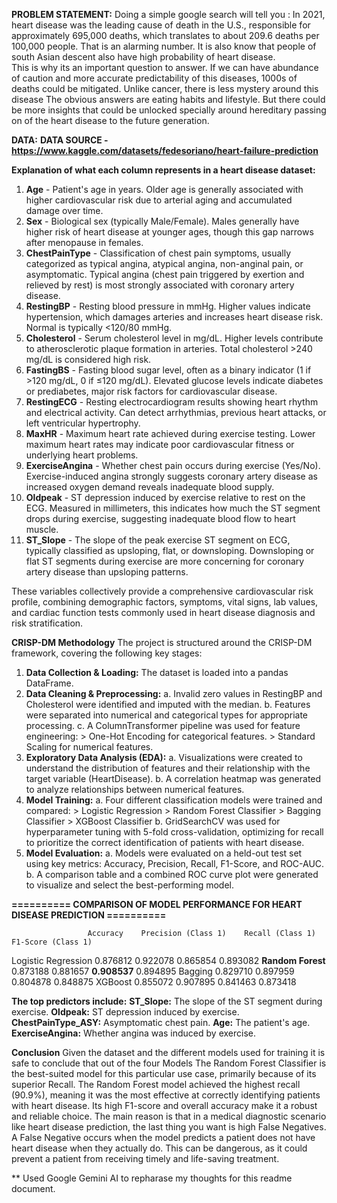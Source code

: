 **PROBLEM STATEMENT:**
Doing a simple google search will tell you : In 2021, heart disease was the leading cause of death in the U.S., responsible for approximately 695,000 deaths, which translates to about 209.6 deaths per 100,000 people. That is an alarming number. It is also know that people of south Asian descent also have high probability of heart disease.  
This is why its an important question to answer. If we can have abundance of caution and more accurate predictability of this diseases, 1000s of deaths could be mitigated. Unlike cancer, there is less mystery around this disease The obvious answers are eating habits and lifestyle. But there could be more insights that could be unlocked specially around hereditary passing on of the heart disease to the future generation. 

**DATA:**
**DATA SOURCE - https://www.kaggle.com/datasets/fedesoriano/heart-failure-prediction**

**Explanation of what each column represents in a heart disease dataset:**
1. **Age** - Patient's age in years. Older age is generally associated with higher cardiovascular risk due to arterial aging and accumulated damage over time.
2. **Sex** - Biological sex (typically Male/Female). Males generally have higher risk of heart disease at younger ages, though this gap narrows after menopause in females.
3. **ChestPainType** - Classification of chest pain symptoms, usually categorized as typical angina, atypical angina, non-anginal pain, or asymptomatic. Typical angina (chest pain triggered by exertion and relieved by rest) is most strongly associated with coronary artery disease.
4. **RestingBP** - Resting blood pressure in mmHg. Higher values indicate hypertension, which damages arteries and increases heart disease risk. Normal is typically <120/80 mmHg.
5. **Cholesterol** - Serum cholesterol level in mg/dL. Higher levels contribute to atherosclerotic plaque formation in arteries. Total cholesterol >240 mg/dL is considered high risk.
6. **FastingBS** - Fasting blood sugar level, often as a binary indicator (1 if >120 mg/dL, 0 if ≤120 mg/dL). Elevated glucose levels indicate diabetes or prediabetes, major risk factors for cardiovascular disease.
7. **RestingECG** - Resting electrocardiogram results showing heart rhythm and electrical activity. Can detect arrhythmias, previous heart attacks, or left ventricular hypertrophy.
8. **MaxHR** - Maximum heart rate achieved during exercise testing. Lower maximum heart rates may indicate poor cardiovascular fitness or underlying heart problems.
9. **ExerciseAngina** - Whether chest pain occurs during exercise (Yes/No). Exercise-induced angina strongly suggests coronary artery disease as increased oxygen demand reveals inadequate blood supply.
10. **Oldpeak** - ST depression induced by exercise relative to rest on the ECG. Measured in millimeters, this indicates how much the ST segment drops during exercise, suggesting inadequate blood flow to heart muscle.
11. **ST_Slope** - The slope of the peak exercise ST segment on ECG, typically classified as upsloping, flat, or downsloping. Downsloping or flat ST segments during exercise are more concerning for coronary artery disease than upsloping patterns.

These variables collectively provide a comprehensive cardiovascular risk profile, combining demographic factors, symptoms, vital signs, lab values, and cardiac function tests commonly used in heart disease diagnosis and risk stratification.

**CRISP-DM Methodology**
The project is structured around the CRISP-DM framework, covering the following key stages:

1. **Data Collection & Loading:** The dataset is loaded into a pandas DataFrame.
2. **Data Cleaning & Preprocessing:**
   a. Invalid zero values in RestingBP and Cholesterol were identified and imputed with the median.
   b. Features were separated into numerical and categorical types for appropriate processing.
   c. A ColumnTransformer pipeline was used for feature engineering:
        > One-Hot Encoding for categorical features.
        > Standard Scaling for numerical features.
3. **Exploratory Data Analysis (EDA):**
   a. Visualizations were created to understand the distribution of features and their relationship with the target variable (HeartDisease).
   b. A correlation heatmap was generated to analyze relationships between numerical features.
4. **Model Training:**
   a. Four different classification models were trained and compared:
        > Logistic Regression
        > Random Forest Classifier
        > Bagging Classifier
        > XGBoost Classifier
   b. GridSearchCV was used for hyperparameter tuning with 5-fold cross-validation, optimizing for recall to prioritize the correct identification of patients with heart disease.
5. **Model Evaluation:**
   a. Models were evaluated on a held-out test set using key metrics: Accuracy, Precision, Recall, F1-Score, and ROC-AUC.
   b. A comparison table and a combined ROC curve plot were generated to visualize and select the best-performing model.

**========== COMPARISON OF MODEL PERFORMANCE FOR HEART DISEASE PREDICTION ==========**

                     Accuracy	 Precision (Class 1)	Recall (Class 1)	F1-Score (Class 1)
Logistic Regression	 0.876812	 0.922078	          0.865854	         0.893082
**Random Forest**	       0.873188	 0.881657	          **0.908537**	         0.894895
Bagging	             0.829710	 0.897959	          0.804878	         0.848875
XGBoost	             0.855072	 0.907895	          0.841463	         0.873418

**The top predictors include:**
**ST_Slope:** The slope of the ST segment during exercise.
**Oldpeak:** ST depression induced by exercise.
**ChestPainType_ASY:** Asymptomatic chest pain.
**Age:** The patient's age.
**ExerciseAngina:** Whether angina was induced by exercise.

**Conclusion**
Given the dataset and the different models used for training it is safe to conclude that out of the four Models The Random Forest Classifier is the best-suited model for this particular use case, primarily because of its superior Recall. The Random Forest model achieved the highest recall (90.9%), meaning it was the most effective at correctly identifying patients with heart disease. Its high F1-score and overall accuracy make it a robust and reliable choice. The main reason is that in a medical diagnostic scenario like heart disease prediction, the last thing you want is high False Negatives. A False Negative occurs when the model predicts a patient does not have heart disease when they actually do. This can be dangerous, as it could prevent a patient from receiving timely and life-saving treatment.


** Used Google Gemini AI to repharase my thoughts for this readme document.
